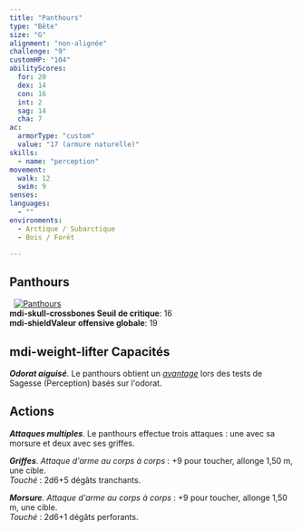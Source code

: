 ```yaml
---
title: "Panthours"
type: "Bête"
size: "G"
alignment: "non-alignée"
challenge: "9"
customHP: "104"
abilityScores:
  for: 20
  dex: 14
  con: 16
  int: 2
  sag: 14
  cha: 7
ac:
  armorType: "custom"
  value: "17 (armure naturelle)"
skills:
  - name: "perception"
movement:
  walk: 12
  swim: 9
senses:
languages:
  - ""
environments:
  - Arctique / Subarctique
  - Bois / Forêt

---
```

## Panthours
&nbsp;
[![Panthours](https://www.douaratil.fr/illustrations/bete/panthours300.jpeg)](https://www.douaratil.fr/illustrations/bete/panthours.jpeg)  
**<v-icon>mdi-skull-crossbones</v-icon> Seuil de critique**: 16            
**<v-icon>mdi-shield</v-icon>Valeur offensive globale**: 19     
## <v-icon>mdi-weight-lifter</v-icon> Capacités
_**Odorat aiguisé**_. Le panthours obtient un [_avantage_](/utiliser-les-caracteristiques/#avantage-et-desavantage) lors des tests de Sagesse (Perception) basés sur l'odorat.

## Actions
_**Attaques multiples**_. Le panthours effectue trois attaques : une avec sa morsure et deux avec ses griffes.

_**Griffes**_. _Attaque d'arme au corps à corps_ : +9 pour toucher, allonge 1,50 m, une cible.  
_Touché_ : 2d6+5 dégâts tranchants.

_**Morsure**_. _Attaque d'arme au corps à corps_ : +9 pour toucher, allonge 1,50 m, une cible.  
_Touché_ : 2d6+1 dégâts perforants.